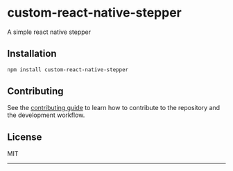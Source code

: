 # custom-react-native-stepper

A simple react native stepper

## Installation

```sh
npm install custom-react-native-stepper
```

## Contributing

See the [contributing guide](CONTRIBUTING.md) to learn how to contribute to the repository and the development workflow.

## License

MIT

---
